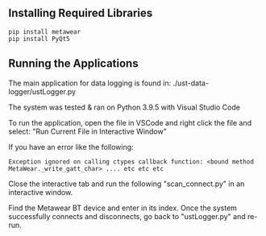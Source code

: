 ## Installing Required Libraries
```
pip install metawear
pip install PyQt5
```

## Running the Applications
The main application for data logging is found in:
./ust-data-logger/ustLogger.py

The system was tested & ran on Python 3.9.5 with Visual Studio Code

To run the application, open the file in VSCode and right click the file and select: 
"Run Current File in Interactive Window"

If you have an error like the following:
```
Exception ignored on calling ctypes callback function: <bound method MetaWear._write_gatt_char> .... etc etc etc
```
Close the interactive tab and run the following "scan_connect.py" in an interactive window.

Find the Metawear BT device and enter in its index. Once the system successfully connects and disconnects, go back to "ustLogger.py" and re-run.
